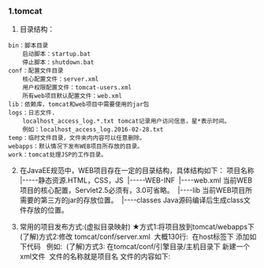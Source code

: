 ### 1.tomcat
1. 目录结构：

```shell
bin：脚本目录
	启动脚本：startup.bat
	停止脚本：shutdown.bat
conf：配置文件目录
	核心配置文件：server.xml
	用户权限配置文件：tomcat-users.xml
	所有web项目默认配置文件：web.xml
lib：依赖库，tomcat和web项目中需要使用的jar包
logs：日志文件.
	localhost_access_log.*.txt tomcat记录用户访问信息，星*表示时间。
	例如：localhost_access_log.2016-02-28.txt
temp：临时文件目录，文件夹内内容可以任意删除。
webapps：默认情况下发布WEB项目所存放的目录。
work：tomcat处理JSP的工作目录。
```

2. 在JavaEE规范中，WEB项目存在一定的目录结构，具体结构如下：
项目名称
​	|-----静态资源.HTML，CSS，JS
​	|-----WEB-INF
   ​		 |----web.xml  当前WEB项目的核心配置，Servlet2.5必须有，3.0可省略。
   ​		 |----lib       当前WEB项目所需要的第三方的jar的存放位置。
   ​		 |----classes  Java源码编译后生成class文件存放的位置。    

3. 常用的项目发布方式:(虚拟目录映射)
   ★方式1:将项目放到tomcat/webapps下
   (了解)方式2:修改 tomcat/conf/server.xml
   ​	大概130行:
   ​		在host标签下 添加如下代码
   ​			<Context path="/项目名" docBase="项目的磁盘目录"/>
   ​		例如:
   ​			<Context path="/my" docBase="G:\myweb"/>
   (了解)方式3:
   ​	在tomcat/conf/引擎目录/主机目录下 新建一个xml文件
   ​		文件的名称就是项目名 文件的内容如下:
   ​			<Context docBase="G:\myweb"/>